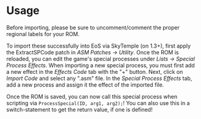 # Usage
Before importing, please be sure to uncomment/comment the proper regional labels for your ROM.

To import these successfully into EoS via SkyTemple (on 1.3+), first apply the ExtractSPCode patch in *ASM Patches -> Utility*. Once the ROM is reloaded, you can edit the game's special processes under *Lists -> Special Process Effects*. When importing a new special process, you must first add a new effect in the *Effects Code* tab with the "+" button. Next, click on *Import Code* and select any ".asm" file. In the *Special Process Effects* tab, add a new process and assign it the effect of the imported file.

Once the ROM is saved, you can now call this special process when scripting via `ProcessSpecial(ID, arg1, arg2);`! You can also use this in a switch-statement to get the return value, if one is defined!
